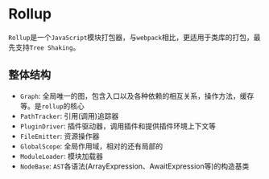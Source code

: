 # Rollup

`Rollup`是一个`JavaScript`模块打包器，与`webpack`相比，更适用于类库的打包，最先支持`Tree Shaking`。

## 整体结构

* `Graph`: 全局唯一的图，包含入口以及各种依赖的相互关系，操作方法，缓存等。是`rollup`的核心
* `PathTracker`: 引用(调用)追踪器
* `PluginDriver`: 插件驱动器，调用插件和提供插件环境上下文等
* `FileEmitter`: 资源操作器
* `GlobalScope`: 全局作用域，相对的还有局部的
* `ModuleLoader`: 模块加载器
* `NodeBase`: `AST`各语法(ArrayExpression、AwaitExpression等)的构造基类